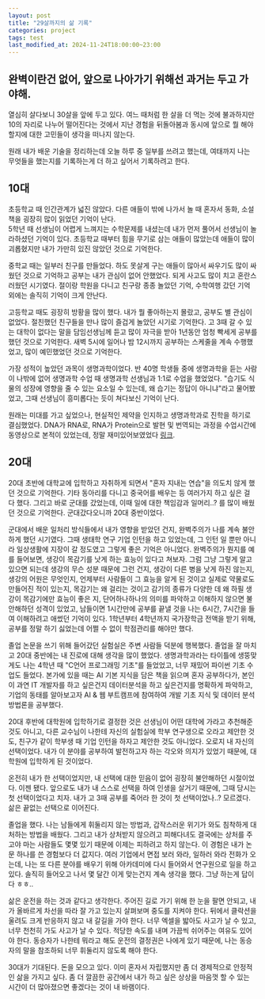 ```yaml
---
layout: post
title: "29살까지의 삶 기록"
categories: project
tags: test
last_modified_at: 2024-11-24T18:00:00~23:00
---  
```



## 완벽이란건 없어, 앞으로 나아가기 위해선 과거는 두고 가야해.  

열심히 살다보니 30살을 앞에 두고 있다. 여느 때처럼 한 살을 더 먹는 것에 불과하지만 10의 자리로 나누어 떨어진다는 것에서 지난 경험을 뒤돌아봄과 동시에 앞으로 뭘 해야할지에 대한 고민들이 생각을 떠나지 않는다.  

원래 내가 배운 기술을 정리하는데 오늘 하루 중 일부를 쓰려고 했는데, 여태까지 나는 무엇들을 했는지를 기록하는게 더 하고 싶어서 기록하려고 한다.  


## 10대  

초등학교 때 인간관계가 넓진 않았다. 다른 애들이 밖에 나가서 놀 때 혼자서 동화, 소설책을 굉장히 많이 읽었던 기억이 난다.  
5학년 때 선생님이 어렵게 느껴지는 수학문제를 내셨는데 내가 먼저 풀어서 선생님이 놀라하셨던 기억이 있다. 
초등학교 때부터 힘을 무기로 삼는 애들이 많았는데 애들이 많이 괴롭혔지만 내가 가만히 있진 않았던 것으로 기억한다.  

중학교 때는 일부러 친구를 만들었다. 하도 못살게 구는 애들이 많아서 싸우기도 많이 싸웠던 것으로 기억하고 공부는 내가 관심이 없어 안했었다. 되게 사고도 많이 치고 혼란스러웠던 시기였다. 절이랑 학원을 다니고 친구랑 종종 놀았던 기억, 수학여행 갔던 기억 외에는 솔직히 기억이 크게 안난다.  

고등학교 때도 굉장히 방황을 많이 했다. 내가 뭘 좋아하는지 몰랐고, 공부도 별 관심이 없었다. 절친했던 친구들을 만나 많이 즐겁게 놀았던 시기로 기억한다. 고 3때 갈 수 있는 대학이 없다는 말을 담임선생님께 듣고 많이 자극을 받아 1년동안 엄청 빡세게 공부를 했던 것으로 기억한다. 새벽 5시에 일어나 밤 12시까지 공부하는 스케줄을 계속 수행했었고, 많이 예민했었던 것으로 기억한다.  

가장 성적이 높았던 과목이 생명과학이었다. 반 40명 학생들 중에 생명과학을 듣는 사람이 나밖에 없어 생명과학 수업 때 생명과학 선생님과 1:1로 수업을 했었었다. "습기도 식물의 성장에 영향을 줄 수 있는 요소일 수 있는데, 왜 습기는 정답이 아니냐"라고 물어봤었고, 그때 선생님이 흥미롭다는 듯이 쳐다보신 기억이 난다.  

원래는 미대를 가고 싶었으나, 현실적인 제약을 인지하고 생명과학과로 진학을 하기로 결심했었다. DNA가 RNA로, RNA가 Protein으로 발현 및 번역되는 과정을 수업시간에 동영상으로 본적이 있었는데, 정말 재미있어보였었다 [링크](https://www.youtube.com/watch?v=J3HVVi2k2No).   


## 20대  
20대 초반에 대학교에 입학하고 자취하게 되면서 "혼자 지내는 연습"을 의도치 않게 했던 것으로 기억한다. 기타 동아리를 다니고 중국어를 배우는 등 여러가지 하고 싶은 걸 다 했다. 그리고 바로 군대를 갔었는데, 이때 일에 대한 책임감과 일머리..? 를 많이 배웠던 것으로 기억한다. 군대갔다오니까 20대 중반이었다.  

군대에서 배운 일처리 방식들에서 내가 영향을 받았던 건지, 완벽주의가 나를 계속 불안하게 했던 시기였다. 그때 생태학 연구 기업 인턴을 하고 있었는데, 그 인턴 일 뿐만 아니라 일상생활에 지장이 갈 정도였고 그렇게 좋은 기억은 아니었다. 완벽주의가 뭔지를 예를 들어보면, 생강이 목감기를 낫게 하는 효능이 있다고 쳐보자. 그럼 그냥 그렇게 알고 있으면 되는데 생강의 무슨 성분 때문에 그런 건지, 생강이 다른 병을 낫게 하진 않는지, 생강의 어원은 무엇인지, 언제부터 사람들이 그 효능을 알게 된 것이고 실제로 약물로도 만들어진 적이 있는지, 목감기는 왜 걸리는 것이고 감기의 종류가 다양한 데 왜 하필 생강이 목감기에만 효능이 좋은 지, 단어하나하나의 의미를 파악하고 이해하지 않으면 불안해하던 성격이 있었고, 남들이면 1시간만에 공부를 끝낼 것을 나는 6시간, 7시간을 들여 이해하려고 애썼던 기억이 있다. 1학년부터 4학년까지 국가장학금 전액을 받기 위해, 공부를 정말 하기 싫었는데 어쩔 수 없이 학점관리를 해야만 했다.  

졸업 논문을 쓰기 위해 들어갔던 실험실은 주변 사람들 덕분에 행복했다. 졸업을 잘 마치고 20대 중반에는 내 진로에 대해 생각을 많이 했었다. 생명과학과라는 타이틀에 생뚱맞게도 나는 4학년 때 "C언어 프로그래밍 기초"를 들었었고, 너무 재밌어 파이썬 기초 수업도 들었다. 본가에 있을 때는 AI 기본 지식을 담은 책을 읽으며 혼자 공부하다가, 본인이 과연 IT 개발자를 하고 싶은건지 데이터분석을 하고 싶은건지를 명확하게 파악하고, 기업의 동태를 알아보고자 AI & 웹 부트캠프에 참여하여 개발 기초 지식 및 데이터 분석 방법론을 공부했다. 

20대 후반에 대학원에 입학하기로 결정한 것은 선생님이 어떤 대학에 가라고 추천해준 것도 아니고, 다른 교수님이 나한테 자신의 실험실에 학부 연구생으로 오라고 제안한 것도, 친구가 같이 학부생 때 기업 인턴을 하자고 제안한 것도 아니었다. 오로지 내 자신의 선택이었다. 내가 이 분야를 공부하여 발전하고자 하는 각오와 의지가 있었기 때문에, 대학원에 입학하게 된 것이었다.  

온전히 내가 한 선택이었지만, 내 선택에 대한 믿음이 없어 굉장히 불안해하던 시절이었다. 이젠 됐다. 앞으로도 내가 내 스스로 선택을 하여 인생을 살거기 때문에, 그때 당시는 첫 선택이었다고 치자. 내가 고 3때 공부를 죽어라 한 것이 첫 선택이었나..? 모르겠다. 삶은 끝없는 선택으로 이어진다.  

졸업을 했다. 나는 남들에게 휘둘리지 않는 방법과, 갑작스러운 위기가 와도 침착하게 대처하는 방법을 배웠다. 그리고 내가 상처받지 않으려고 피해다녀도 결국에는 상처를 주고야 마는 사람들도 몇몇 있기 때문에 이제는 피하려고 하지 않는다. 이 경험은 내가 논문 하나를 쓴 경험보다 더 값지다. 여러 기업에서 면접 보러 와라, 일하러 와라 전화가 오는데, 나는 또 다른 분야를 배우기 위해 아카데미에 다시 들어와서 연구원으로 일을 하고 있다. 솔직히 들어오고 나서 몇 달간 이게 맞는건지 계속 생각을 했다. 그냥 하는게 답이다 ㅎㅎ..   

삶은 운전을 하는 것과 같다고 생각한다. 주어진 길로 가기 위해 한 눈을 팔면 안되고, 내가 올바르게 차선을 따라 잘 가고 있는지 살펴보며 중도를 지켜야 한다. 뒤에서 클락션을 울려도 크게 반응하지 않고 내 갈길을 가야 한다. 너무 엑셀을 밟아도 사고가 날 수 있고, 너무 천천히 가도 사고가 날 수 있다. 적당한 속도를 내며 가끔씩 쉬어주는 여유도 있어야 한다. 동승자가 나한테 뭐라고 해도 운전의 결정권은 나에게 있기 때문에, 나는 동승자의 말을 참조하되 너무 휘둘리지 않도록 해야 한다. 

30대가 기대된다. 돈을 모으고 있다. 이미 혼자서 자립했지만 좀 더 경제적으로 안정적인 삶을 가지고 싶다. 좀 더 깔끔한 공간에서 내가 하고 싶은 상상을 마음껏 할 수 있는 시간이 더 많아졌으면 좋겠다는 것이 내 바램이다.   